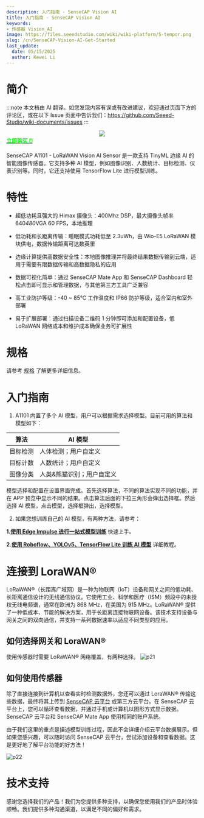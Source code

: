```yaml
---
description: 入门指南 - SenseCAP Vision AI
title: 入门指南 - SenseCAP Vision AI
keywords:
- 传感器 Vision_AI
image: https://files.seeedstudio.com/wiki/wiki-platform/S-tempor.png
slug: /cn/SenseCAP-Vision-AI-Get-Started
last_update:
  date: 05/15/2025
  author: Kewei Li
---
```


# 简介

:::note
本文档由 AI 翻译。如您发现内容有误或有改进建议，欢迎通过页面下方的评论区，或在以下 Issue 页面中告诉我们：https://github.com/Seeed-Studio/wiki-documents/issues
:::

<div align="center"><img width ={400} src="https://media-cdn.seeedstudio.com/media/catalog/product/cache/bb49d3ec4ee05b6f018e93f896b8a25d/1/0/101990962-a1101-first-new-10.17.jpg"/></div>

<div class="get_one_now_container" style={{textAlign: 'center'}}>
    <a class="get_one_now_item" href="https://www.seeedstudio.com/SenseCAP-A1101-LoRaWAN-Vision-AI-Sensor-p-5367.html">
            <strong><span><font color={'FFFFFF'} size={"4"}> 立即购买 🖱️</font></span></strong>
    </a>
</div>


SenseCAP A1101 - LoRaWAN Vision AI Sensor 是一款支持 TinyML 边缘 AI 的智能图像传感器。它支持多种 AI 模型，例如图像识别、人数统计、目标检测、仪表识别等。同时，它还支持使用 TensorFlow Lite 进行模型训练。<br />

# 特性
- 超低功耗且强大的 Himax 摄像头：400Mhz DSP，最大摄像头帧率 640*480*VGA 60 FPS，本地推理

- 低功耗和长距离传输：睡眠模式功耗低至 2.3uWh，由 Wio-E5 LoRaWAN 模块供电，数据传输距离可达数英里

- 边缘计算提供高数据安全性：本地图像推理并将最终结果数据传输到云端，适用于需要有限数据传输和高数据隐私的应用

- 数据可视化简单：通过 SenseCAP Mate App 和 SenseCAP Dashboard 轻松点击即可显示和管理数据，与其他第三方工具广泛兼容

- 高工业防护等级：-40 ~ 85℃ 工作温度和 IP66 防护等级，适合室内和室外部署

- 易于扩展部署：通过扫描设备二维码 1 分钟即可添加和配置设备，低 LoRaWAN 网络成本和维护成本确保业务可扩展性

# 规格

请参考 [规格](https://files.seeedstudio.com/wiki/SenseCAP-A1101/SenseCAP_A1101_spec.pdf) 了解更多详细信息。

# 入门指南

1. A1101 内置了多个 AI 模型，用户可以根据需求选择模型。目前可用的算法和模型如下：

|**算法**|**AI 模型**|
|---|---|
|目标检测|人体检测；用户自定义|
|目标计数|人数统计；用户自定义|
|图像分类|人类&熊猫识别；用户自定义|

模型选择和配置在设置界面完成。首先选择算法，不同的算法实现不同的功能，并在 APP 预览中显示不同的结果。点击算法后面的下拉三角形会弹出选择框。然后选择 AI 模型，点击模型，选择框弹出，选择模型。

2. 如果您想训练自己的 AI 模型，有两种方法，请参考：

**1.[使用 Edge Impulse 进行一站式模型训练](https://wiki.seeedstudio.com/One-Stop-Model-Training-with-Edge-Impulse)** 快速上手。

**2.[使用 Roboflow、YOLOv5、TensorFlow Lite 训练 AI 模型](https://wiki.seeedstudio.com/Train-Deploy-AI-Model-A1101)** 详细教程。

# 连接到 LoraWAN®
LoRaWAN®（长距离广域网）是一种为物联网（IoT）设备和网关之间的低功耗、长距离通信设计的无线通信协议。它使用工业、科学和医疗（ISM）频段中的未授权无线电频谱，通常在欧洲为 868 MHz，在美国为 915 MHz。LoRaWAN® 提供了一种低成本、节能的解决方案，用于长距离连接物联网设备。该技术支持设备与网关之间的双向通信，并支持一系列数据速率以适应不同类型的应用。

## 如何选择网关和 LoraWAN®
使用传感器时需要 LoRaWAN® 网络覆盖，有两种选择。
![p21](https://files.seeedstudio.com/wiki/SenseCAP/SenseCAP_LoRaWAN_S210X_Series/4.png)

## 如何使用传感器
除了直接连接到计算机以查看实时检测数据外，您还可以通过 LoraWAN® 传输这些数据，最终将其上传到 [SenseCAP 云平台](https://sensecap.seeed.cc/) 或第三方云平台。在 SenseCAP 云平台上，您可以循环查看数据，并通过手机或计算机以图形方式显示数据。SenseCAP 云平台和 SenseCAP Mate App 使用相同的账户系统。

由于我们这里的重点是描述模型训练过程，因此不会详细介绍云平台数据展示。但如果您感兴趣，可以随时访问 SenseCAP 云平台，尝试添加设备和查看数据。这是更好地了解平台功能的好方法！

![p22](https://files.seeedstudio.com/wiki/SenseCAP/SenseCAP_LoRaWAN_S210X_Series/11.png)

# 技术支持

感谢您选择我们的产品！我们为您提供多种支持，以确保您使用我们的产品时体验顺畅。我们提供多种沟通渠道，以满足不同的偏好和需求。

<div class="button_tech_support_container">
<a href="https://forum.seeedstudio.com/" class="button_forum"></a> 
<a href="https://www.seeedstudio.com/contacts" class="button_email"></a>
</div>

<div class="button_tech_support_container">
<a href="https://discord.gg/eWkprNDMU7" class="button_discord"></a> 
<a href="https://github.com/Seeed-Studio/wiki-documents/discussions/69" class="button_discussion"></a>
</div>